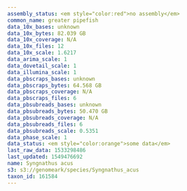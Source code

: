 ```yaml
---
assembly_status: <em style="color:red">no assembly</em>
common_name: greater pipefish
data_10x_bases: unknown
data_10x_bytes: 82.039 GB
data_10x_coverage: N/A
data_10x_files: 12
data_10x_scale: 1.6217
data_arima_scale: 1
data_dovetail_scale: 1
data_illumina_scale: 1
data_pbscraps_bases: unknown
data_pbscraps_bytes: 64.568 GB
data_pbscraps_coverage: N/A
data_pbscraps_files: 6
data_pbsubreads_bases: unknown
data_pbsubreads_bytes: 50.470 GB
data_pbsubreads_coverage: N/A
data_pbsubreads_files: 6
data_pbsubreads_scale: 0.5351
data_phase_scale: 1
data_status: <em style="color:orange">some data</em>
last_raw_data: 1533298486
last_updated: 1549476692
name: Syngnathus acus
s3: s3://genomeark/species/Syngnathus_acus
taxon_id: 161584
---
```

